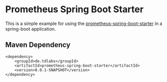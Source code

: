 # Prometheus Spring Boot Starter

This is a simple example for using the [prometheus-spring-boot-starter](https://github.com/thomasdarimont/prometheus-spring-boot-starter)
in a spring-boot application.

## Maven Dependency
```
<dependency>
    <groupId>de.tdlabs</groupId>
    <artifactId>prometheus-spring-boot-starter</artifactId>
    <version>0.0.1-SNAPSHOT</version>
</dependency>
```